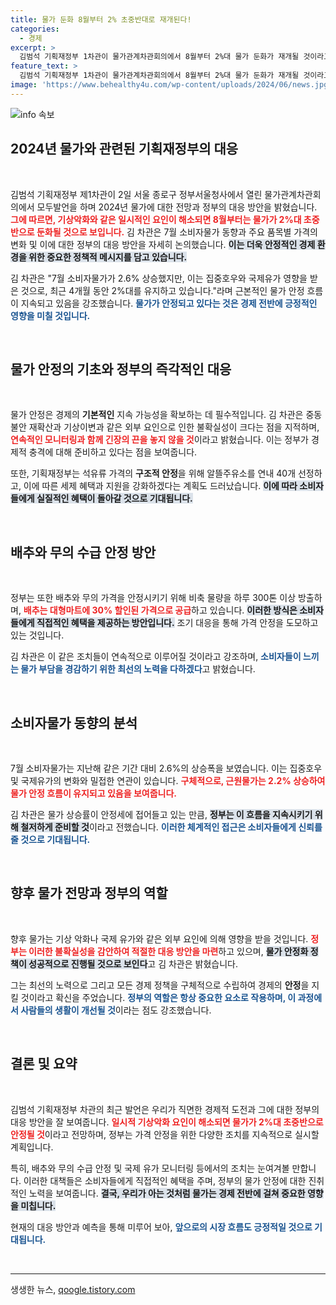 ```yaml
---
title: 물가 둔화 8월부터 2% 초중반대로 재개된다!
categories:
  - 경제
excerpt: >
  김범석 기획재정부 1차관이 물가관계차관회의에서 8월부터 2%대 물가 둔화가 재개될 것이라고 밝혔습니다. 기상악화 등 일시적 요인이 해소되면 소비자물가 안정 흐름이 지속될 것이라는 희망적인 전망과 함께, 중동 불안과 기상이변에 대한 긴장감을 유지하겠다고 강조했습니다.
feature_text: >
  김범석 기획재정부 1차관이 물가관계차관회의에서 8월부터 2%대 물가 둔화가 재개될 것이라고 밝혔습니다. 기상악화 등 일시적 요인이 해소되면 소비자물가 안정 흐름이 지속될 것이라는 희망적인 전망과 함께, 중동 불안과 기상이변에 대한 긴장감을 유지하겠다고 강조했습니다.
image: 'https://www.behealthy4u.com/wp-content/uploads/2024/06/news.jpg'
---
```


<p><img src="https://www.behealthy4u.com/wp-content/uploads/2024/06/news.jpg" alt="info 속보" /></p>

<h2 data-ke-size="size26">2024년 물가와 관련된 기획재정부의 대응</h2>

<p data-ke-size="size16">&nbsp;</p>

<p>김범석 기획재정부 제1차관이 2일 서울 종로구 정부서울청사에서 열린 물가관계차관회의에서 모두발언을 하며 2024년 물가에 대한 전망과 정부의 대응 방안을 밝혔습니다. <b><span style="color: #ee2323;">그에 따르면, 기상악화와 같은 일시적인 요인이 해소되면 8월부터는 물가가 2%대 초중반으로 둔화될 것으로 보입니다.</span></b> 김 차관은 7월 소비자물가 동향과 주요 품목별 가격의 변화 및 이에 대한 정부의 대응 방안을 자세히 논의했습니다. <b><span style="background-color: #21538527;">이는 더욱 안정적인 경제 환경을 위한 중요한 정책적 메시지를 담고 있습니다.</span></b> </p>

<p>김 차관은 "7월 소비자물가가 2.6% 상승했지만, 이는 집중호우와 국제유가 영향을 받은 것으로, 최근 4개월 동안 2%대를 유지하고 있습니다."라며 근본적인 물가 안정 흐름이 지속되고 있음을 강조했습니다. <b><span style="color: #1a5490;">물가가 안정되고 있다는 것은 경제 전반에 긍정적인 영향을 미칠 것입니다.</span></b> </p>

<p data-ke-size="size16">&nbsp;</p>

<h2 data-ke-size="size26">물가 안정의 기초와 정부의 즉각적인 대응</h2>

<p data-ke-size="size16">&nbsp;</p>

<p>물가 안정은 경제의 <strong>기본적인</strong> 지속 가능성을 확보하는 데 필수적입니다. 김 차관은 중동 불안 재확산과 기상이변과 같은 외부 요인으로 인한 불확실성이 크다는 점을 지적하며, <b><span style="color: #ee2323;">연속적인 모니터링과 함께 긴장의 끈을 놓지 않을 것</span></b>이라고 밝혔습니다. 이는 정부가 경제적 충격에 대해 준비하고 있다는 점을 보여줍니다. </p>

<p>또한, 기획재정부는 석유류 가격의 <strong>구조적 안정</strong>을 위해 알뜰주유소를 연내 40개 선정하고, 이에 따른 세제 혜택과 지원을 강화하겠다는 계획도 드러났습니다. <b><span style="background-color: #21538527;">이에 따라 소비자들에게 실질적인 혜택이 돌아갈 것으로 기대됩니다.</span></b> </p>

<p data-ke-size="size16">&nbsp;</p>

<h2 data-ke-size="size26">배추와 무의 수급 안정 방안</h2>

<p data-ke-size="size16">&nbsp;</p>

<p>정부는 또한 배추와 무의 가격을 안정시키기 위해 비축 물량을 하루 300톤 이상 방출하며, <b><span style="color: #ee2323;">배추는 대형마트에 30% 할인된 가격으로 공급</span></b>하고 있습니다. <b><span style="background-color: #21538527;">이러한 방식은 소비자들에게 직접적인 혜택을 제공하는 방안입니다.</span></b> 조기 대응을 통해 가격 안정을 도모하고 있는 것입니다.</p>

<p>김 차관은 이 같은 조치들이 연속적으로 이루어질 것이라고 강조하며, <b><span style="color: #1a5490;">소비자들이 느끼는 물가 부담을 경감하기 위한 최선의 노력을 다하겠다</span></b>고 밝혔습니다. </p>

<p data-ke-size="size16">&nbsp;</p>

<h2 data-ke-size="size26">소비자물가 동향의 분석</h2>

<p data-ke-size="size16">&nbsp;</p>

<p>7월 소비자물가는 지난해 같은 기간 대비 2.6%의 상승폭을 보였습니다. 이는 집중호우 및 국제유가의 변화와 밀접한 연관이 있습니다. <b><span style="color: #ee2323;">구체적으로, 근원물가는 2.2% 상승하여 물가 안정 흐름이 유지되고 있음을 보여줍니다.</span></b> </p>

<p>김 차관은 물가 상승률이 안정세에 접어들고 있는 만큼, <b><span style="background-color: #21538527;">정부는 이 흐름을 지속시키기 위해 철저하게 준비할 것</span></b>이라고 전했습니다. <b><span style="color: #1a5490;">이러한 체계적인 접근은 소비자들에게 신뢰를 줄 것으로 기대됩니다.</span></b></p>

<p data-ke-size="size16">&nbsp;</p>

<h2 data-ke-size="size26">향후 물가 전망과 정부의 역할</h2>

<p data-ke-size="size16">&nbsp;</p>

<p>향후 물가는 기상 악화나 국제 유가와 같은 외부 요인에 의해 영향을 받을 것입니다. <b><span style="color: #ee2323;">정부는 이러한 불확실성을 감안하여 적절한 대응 방안을 마련</span></b>하고 있으며, <b><span style="background-color: #21538527;">물가 안정화 정책이 성공적으로 진행될 것으로 보인다</span></b>고 김 차관은 밝혔습니다. </p>

<p>그는 최선의 노력으로 그리고 모든 경제 정책을 구체적으로 수립하여 경제의 <strong>안정</strong>을 지킬 것이라고 확신을 주었습니다. <b><span style="color: #1a5490;">정부의 역할은 항상 중요한 요소로 작용하며, 이 과정에서 사람들의 생활이 개선될 것</span></b>이라는 점도 강조했습니다.</p>

<p data-ke-size="size16">&nbsp;</p>

<h2 data-ke-size="size26">결론 및 요약</h2>

<p data-ke-size="size16">&nbsp;</p>

<p>김범석 기획재정부 차관의 최근 발언은 우리가 직면한 경제적 도전과 그에 대한 정부의 대응 방안을 잘 보여줍니다. <b><span style="color: #ee2323;">일시적 기상악화 요인이 해소되면 물가가 2%대 초중반으로 안정될 것</span></b>이라고 전망하며, 정부는 가격 안정을 위한 다양한 조치를 지속적으로 실시할 계획입니다. </p>

<p>특히, 배추와 무의 수급 안정 및 국제 유가 모니터링 등에서의 조치는 눈여겨볼 만합니다. 이러한 대책들은 소비자들에게 직접적인 혜택을 주며, 정부의 물가 안정에 대한 진취적인 노력을 보여줍니다. <b><span style="background-color: #21538527;">결국, 우리가 아는 것처럼 물가는 경제 전반에 걸쳐 중요한 영향을 미칩니다.</span></b> </p>

<p>현재의 대응 방안과 예측을 통해 미루어 보아, <b><span style="color: #1a5490;">앞으로의 시장 흐름도 긍정적일 것으로 기대됩니다.</span></b></p>

<p data-ke-size="size16">&nbsp;</p> 

<hr>
생생한 뉴스, <a href="https://qoogle.tistory.com" rel="dofollow">qoogle.tistory.com</a>


